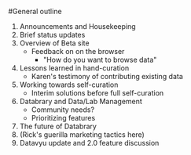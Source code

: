 #General outline

1. Announcements and Housekeeping
1. Brief status updates
1. Overview of Beta site
	- Feedback on on the browser
		- "How do you want to browse data"
1. Lessons learned in hand-curation
	- Karen's testimony of contributing existing data
1. Working towards self-curation
	- Interim solutions before full self-curation
1. Databrary and Data/Lab Management 
	- Community needs?
	- Prioritizing features
1. The future of Databrary
1. (Rick's guerilla marketing tactics here)
1. Datavyu update and 2.0 feature discussion